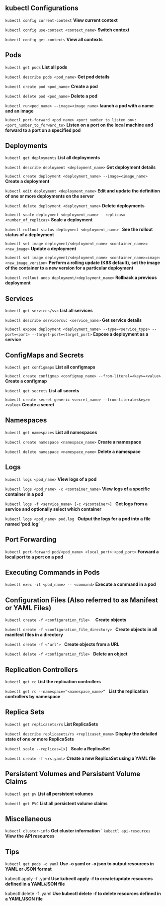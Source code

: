 ## kubectl Configurations

```kubectl config current-context```   **View current context**

```kubectl config use-context <context_name>```  **Switch context**

```kubectl config get-contexts```    **View all contexts**

## Pods

```kubectl get pods```  **List all pods**

```kubectl describe pods <pod_name>```  **Get pod details**

```kubectl create pod <pod_name>```  **Create a pod**

```kubectl delete pod <pod_name>```  **Delete a pod**

```kubectl run<pod_name> —-image=<image_name>```  **launch a pod with a name and an image**

```kubectl port-forward <pod name> <port_number_to_listen_on>:<port_number_to_forward_to>```  **Listen on a port on the local machine and forward to a port on a specified pod**

## Deployments

```kubectl get deployments```  **List all deployments**

```kubectl describe deployment <deployment_name>```  **Get deployment details**

```kubectl create deployment <deployment_name> --image=<image_name>```  **Create a deployment**

```kubectl edit deployment <deployment_name>```  **Edit and update the definition of one or more deployments on the server**

```kubectl delete deployment <deployment_name>```  **Delete deployments**

```kubectl scale deployment <deployment_name> --replicas=<number_of_replicas>```  **Scale a deployment**

```kubectl rollout status deployment <deployment_name> ```  **See the rollout status of a deployment**

```kubectl set image deployment/<deployment_name> <container_name>=<new_image>```  **Update a deployment**

```kubectl set image deployment/<deployment_name> <container_name>=image:<new_image_version>```  **Perform a rolling update (K8S default), set the image of the container to a new version for a particular deployment**

```kubectl rollout undo deployment/<deployment_name>```  **Rollback a previous deployment**

## Services

```kubectl get services/svc``` **List all services**

```kubectl describe service/svc <service_name>```  **Get service details**

```kubectl expose deployment <deployment_name> --type=<service_type> --port=<port> --target-port=<target_port>```  **Expose a deployment as a service**

## ConfigMaps and Secrets

```kubectl get configmaps```  **List all configmaps**

```kubectl create configmap <configmap_name> --from-literal=<key>=<value>``` **Create a configmap**

```kubectl get secrets```  **List all secrets**

```kubectl create secret generic <secret_name> --from-literal=<key>=<value>```  **Create a secret**

## Namespaces

```kubectl get namespaces```  **List all namespaces**

```kubectl create namespace <namespace_name>``` **Create a namespace**

```kubectl delete namespace <namespace_name>```  **Delete a namespace**

## Logs

```kubectl logs <pod_name>```  **View logs of a pod**

```kubectl logs <pod_name> -c <container_name>```  **View logs of a specific container in a pod**

```kubectl logs -f <service_name> [-c <$container>] ```  **Get logs from a service and optionally select which container**

```kubectl logs <pod_name> pod.log ```  **Output the logs for a pod into a file named ‘pod.log’**

## Port Forwarding

```kubectl port-forward pod/<pod_name> <local_port>:<pod_port>```  **Forward a local port to a port on a pod**

## Executing Commands in Pods

```kubectl exec -it <pod_name> -- <command>```  **Execute a command in a pod**

## Configuration Files (Also referred to as Manifest or YAML Files)

```kubectl create -f <configuration_file>  ```  **Create objects**

```kubectl create -f <configuration_file_directory> ```  **Create objects in all manifest files in a directory**

```kubectl create -f <‘url’> ```  **Create objects from a URL**

```kubectl delete -f <configuration_file> ```  **Delete an object**

## Replication Controllers

```kubectl get rc```  **List the replication controllers**

```kubectl get rc --namespace=”<namespace_name>” ```  **List the replication controllers by namespace**

## Replica Sets

```kubectl get replicasets/rs```  **List ReplicaSets**

```kubectl describe replicasets/rs <replicaset_name>```  **Display the detailed state of one or more ReplicaSets**

```kubectl scale --replicas=[x] ```  **Scale a ReplicaSet**

```kubectl create -f <rs.yaml>```  **Create a new ReplicaSet using a YAML file**

## Persistent Volumes and Persistent Volume Claims

```kubectl get pv```  **List all persistent volumes**

```kubectl get PVC```  **List all persistent volume claims**

## Miscellaneous

```kubectl cluster-info```  **Get cluster information**
`
```kubectl api-resources```  **View the API resources**

## Tips

```kubectl get pods -o yaml```  **Use -o yaml or -o json to output resources in YAML or JSON format**

kubectl apply -f <file>.yaml
**Use kubectl apply -f <file> to create/update resources defined in a YAML/JSON file**

kubectl delete -f <file>.yaml
**Use kubectl delete -f <file> to delete resources defined in a YAML/JSON file**

